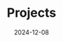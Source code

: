 ---
title: 'Projects'
date: 2024-12-08
type: landing

design:
  # Section spacing
  spacing: '5rem'

# Page sections
sections:
  - block: collection
    content:
      title: Selected Projects
      text: Here is a selection of projects that I have worked on in recent academic years.
      filters:
        folders:
          - project
    design:
      view: article-grid
      columns: 3
---